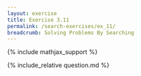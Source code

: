```yaml
---
layout: exercise
title: Exercise 3.11
permalink: /search-exercises/ex_11/
breadcrumb: Solving Problems By Searching
---
```


{% include mathjax_support %}

<div><i class="arrow-up loader" data-chapter="search-exercises" data-exercise="ex_11" data-rating="0"></i></div>
{% include_relative question.md %}
